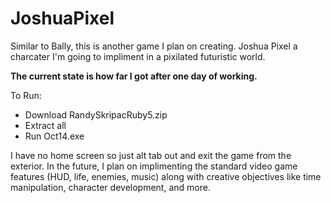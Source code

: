 # JoshuaPixel

Similar to Bally, this is another game I plan on creating. Joshua Pixel a charcater I'm going to impliment in a pixilated futuristic world.

**The current state is how far I got after one day of working.**

To Run:

* Download RandySkripacRuby5.zip
* Extract all
* Run Oct14.exe

I have no home screen so just alt tab out and exit the game from the exterior.
In the future, I plan on implimenting the standard video game features (HUD, life, enemies, music) along with creative objectives like time manipulation, character development, and more.
